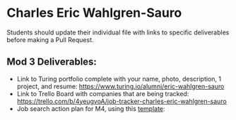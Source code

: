# Charles Eric Wahlgren-Sauro

Students should update their individual file with links to specific deliverables before making a Pull Request.

## Mod 3 Deliverables:

* Link to Turing portfolio complete with your name, photo, description, 1 project, and resume:
https://www.turing.io/alumni/eric-wahlgren-sauro
* Link to Trello Board with companies that are being tracked:
https://trello.com/b/4yeugvoA/job-tracker-charles-eric-wahlgren-sauro
* Job search action plan for M4, using this [template](https://github.com/turingschool/career-development-curriculum/blob/master/module_three/mod_4_action_plan_template.md):
